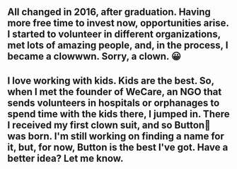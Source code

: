 <br>

## All changed in 2016, after graduation. Having more free time to invest now, opportunities arise. I started to volunteer in different organizations, met lots of amazing people, and, in the process, I became a **clowwwn**. Sorry, a **clown**. 😀

## I love working with kids. Kids are the best. So, when I met the founder of WeCare, an NGO that sends volunteers in hospitals or orphanages to spend time with the kids there, I jumped in. There I received my first clown suit, and so **Button**🤡 was born. I'm still working on finding a name for it, but, for now, Button is the best I've got. Have a better idea? **Let me know.**
